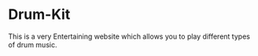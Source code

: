 # Drum-Kit
This is a very Entertaining website which allows you to play different types of drum music.


